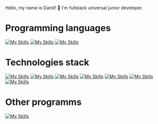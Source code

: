 Hello, my name is Daniil! 👋
I'm fullstack universal junior developer.

# Programming languages
[![My Skills](https://skillicons.dev/icons?i=py)](https://skillicons.dev)
[![My Skills](https://skillicons.dev/icons?i=js)](https://skillicons.dev)
[![My Skills](https://skillicons.dev/icons?i=ts)](https://skillicons.dev)

# Technologies stack
[![My Skills](https://skillicons.dev/icons?i=html)](https://skillicons.dev)
[![My Skills](https://skillicons.dev/icons?i=css)](https://skillicons.dev)
[![My Skills](https://skillicons.dev/icons?i=sass)](https://skillicons.dev)
[![My Skills](https://skillicons.dev/icons?i=nextjs)](https://skillicons.dev)
[![My Skills](https://skillicons.dev/icons?i=nestjs)](https://skillicons.dev)
[![My Skills](https://skillicons.dev/icons?i=docker)](https://skillicons.dev)
[![My Skills](https://skillicons.dev/icons?i=nginx)](https://skillicons.dev)

# Other programms
[![My Skills](https://skillicons.dev/icons?i=figma)](https://skillicons.dev)
